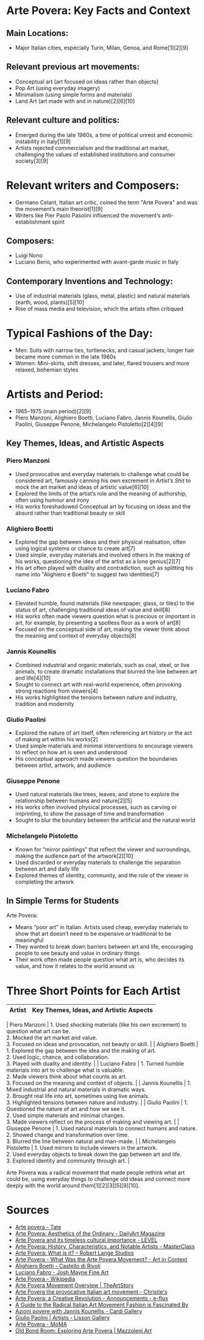 # Arte Povera: Key Facts and Context

## Main Locations: 
- Major Italian cities, especially Turin, Milan, Genoa, and Rome[1][2][9]

## Relevant previous art movements: 
- Conceptual art (art focused on ideas rather than objects)
- Pop Art (using everyday imagery)
- Minimalism (using simple forms and materials)
- Land Art (art made with and in nature)[2][6][10]

## Relevant culture and politics: 
- Emerged during the late 1960s, a time of political unrest and economic instability in Italy[1][9]
- Artists rejected commercialism and the traditional art market, challenging the values of established institutions and consumer society[3][9]

# Relevant writers and Composers:
- Germano Celant, Italian art critic, coined the term "Arte Povera" and was the movement’s main theorist[1][9]
- Writers like Pier Paolo Pasolini influenced the movement’s anti-establishment spirit

## Composers:

- Luigi Nono
- Luciano Berio, who experimented with avant-garde music in Italy

## Contemporary Inventions and Technology: 
- Use of industrial materials (glass, metal, plastic) and natural materials (earth, wood, plants)[5][10]
- Rise of mass media and television, which the artists often critiqued

# Typical Fashions of the Day: 
- Men: Suits with narrow ties, turtlenecks, and casual jackets; longer hair became more common in the late 1960s
- Women:  Mini-skirts, shift dresses, and later, flared trousers and more relaxed, bohemian styles


# Artists and Period:
- 1965–1975 (main period)[2][9]
- Piero Manzoni, Alighiero Boetti, Luciano Fabro, Jannis Kounellis, Giulio Paolini, Giuseppe Penone, Michelangelo Pistoletto[2][4][9]



## Key Themes, Ideas, and Artistic Aspects

### Piero Manzoni

- Used provocative and everyday materials to challenge what could be considered art, famously canning his own excrement in *Artist’s Shit* to mock the art market and ideas of artistic value[6][10]
- Explored the limits of the artist’s role and the meaning of authorship, often using humour and irony
- His works foreshadowed Conceptual art by focusing on ideas and the absurd rather than traditional beauty or skill

### Alighiero Boetti

- Explored the gap between ideas and their physical realisation, often using logical systems or chance to create art[7]
- Used simple, everyday materials and involved others in the making of his works, questioning the idea of the artist as a lone genius[2][7]
- His art often played with duality and contradiction, such as splitting his name into "Alighiero e Boetti" to suggest two identities[7]

### Luciano Fabro

- Elevated humble, found materials (like newspaper, glass, or tiles) to the status of art, challenging traditional ideas of value and skill[8]
- His works often made viewers question what is precious or important in art, for example, by presenting a spotless floor as a work of art[8]
- Focused on the conceptual side of art, making the viewer think about the meaning and context of everyday objects[8]

### Jannis Kounellis

- Combined industrial and organic materials, such as coal, steel, or live animals, to create dramatic installations that blurred the line between art and life[4][10]
- Sought to connect art with real-world experience, often provoking strong reactions from viewers[4]
- His works highlighted the tensions between nature and industry, tradition and modernity

### Giulio Paolini

- Explored the nature of art itself, often referencing art history or the act of making art within his works[2]
- Used simple materials and minimal interventions to encourage viewers to reflect on how art is seen and understood
- His conceptual approach made viewers question the boundaries between artist, artwork, and audience

### Giuseppe Penone

- Used natural materials like trees, leaves, and stone to explore the relationship between humans and nature[2][5]
- His works often involved physical processes, such as carving or imprinting, to show the passage of time and transformation
- Sought to blur the boundary between the artificial and the natural world

### Michelangelo Pistoletto

- Known for “mirror paintings” that reflect the viewer and surroundings, making the audience part of the artwork[2][10]
- Used discarded or everyday materials to challenge the separation between art and daily life
- Explored themes of identity, community, and the role of the viewer in completing the artwork



## In Simple Terms for Students


Arte Povera:
- Means “poor art” in Italian. Artists used cheap, everyday materials to show that art doesn’t need to be expensive or traditional to be meaningful
- They wanted to break down barriers between art and life, encouraging people to see beauty and value in ordinary things
- Their work often made people question what art is, who decides its value, and how it relates to the world around us



# Three Short Points for Each Artist

| Artist                  | Key Themes, Ideas, and Artistic Aspects                                                                                     |
|-|-|
| 
Piero Manzoni
       | 1. Used shocking materials (like his own excrement) to question what art can be. <br> 2. Mocked the art market and value. <br> 3. Focused on ideas and provocation, not beauty or skill. |
| 
Alighiero Boetti
    | 1. Explored the gap between the idea and the making of art. <br> 2. Used logic, chance, and collaboration. <br> 3. Played with duality and identity. |
| 
Luciano Fabro
       | 1. Turned humble materials into art to challenge what is valuable. <br> 2. Made viewers think about what counts as art. <br> 3. Focused on the meaning and context of objects. |
| 
Jannis Kounellis
    | 1. Mixed industrial and natural materials in dramatic ways. <br> 2. Brought real life into art, sometimes using live animals. <br> 3. Highlighted tensions between nature and industry. |
| 
Giulio Paolini
      | 1. Questioned the nature of art and how we see it. <br> 2. Used simple materials and minimal changes. <br> 3. Made viewers reflect on the process of making and viewing art. |
| 
Giuseppe Penone
     | 1. Used natural materials to connect humans and nature. <br> 2. Showed change and transformation over time. <br> 3. Blurred the line between natural and man-made. |
| 
Michelangelo Pistoletto
 | 1. Used mirrors to include viewers in the artwork. <br> 2. Used everyday objects to break down the gap between art and life. <br> 3. Explored identity and community through art. |



Arte Povera was a radical movement that made people rethink what art could be, using everyday things to challenge old ideas and connect more deeply with the world around them[1][2][3][5][9][10].

# Sources
- [Arte povera - Tate](https://www.tate.org.uk/art/art-terms/a/arte-povera)
- [Arte Povera: Aesthetics of the Ordinary - DailyArt Magazine](https://www.dailyartmagazine.com/arte-povera/)
- [Arte Povera and its timeless cultural importance - LEVEL](https://different-level.com/arte-povera-and-its-timeless-cultural-importance/)
- [Arte Povera: History, Characteristics, and Notable Artists - MasterClass](https://www.masterclass.com/articles/arte-povera)
- [Arte Povera: What is it? – Robert Lange Studios](https://www.robertlangestudios.com/blogs/news/what-is-arte-povera)
- [Arte Povera - What Was the Arte Povera Movement? - Art in Context](https://artincontext.org/arte-povera/)
- [Alighiero Boetti - Castello di Rivoli](https://www.castellodirivoli.org/en/artista/alighiero-boetti/)
- [Luciano Fabro - Josh Mayne Fine Art](https://joshmayneart.wordpress.com/2015/09/24/luciano-fabro/)
- [Arte Povera - Wikipedia](https://en.wikipedia.org/wiki/Arte_Povera)
- [Arte Povera Movement Overview | TheArtStory](https://www.theartstory.org/movement/arte-povera/)
- [Arte Povera the provocative Italian art movement - Christie's](https://www.christies.com/en/stories/arte-povera-collecting-guide-3ba68e0725224fc6a29e287494fc4cc2)
- [Arte Povera: a Creative Revolution - Announcements - e-flux](https://www.e-flux.com/announcements/175257/arte-povera-a-creative-revolution/)
- [A Guide to the Radical Italian Art Movement Fashion is Fascinated By](https://www.anothermag.com/fashion-beauty/10860/a-guide-to-the-radical-italian-art-movement-fashion-is-fascinated-by)
- [Azioni povere with Jannis Kounellis - Cardi Gallery](https://cardigallery.com/magazine/azioni-povere-with-jannis-kounellis/)
- [Giulio Paolini | Artists - Lisson Gallery](https://www.lissongallery.com/artists/giulio-paolini)
- [Arte Povera - MoMA](https://www.moma.org/collection/terms/arte-povera)
- [Old Bond Room: Exploring Arte Povera | Mazzoleni Art](https://mazzoleniart.com/elenco_espositori/old-bond-room-exploring-arte-povera/)

